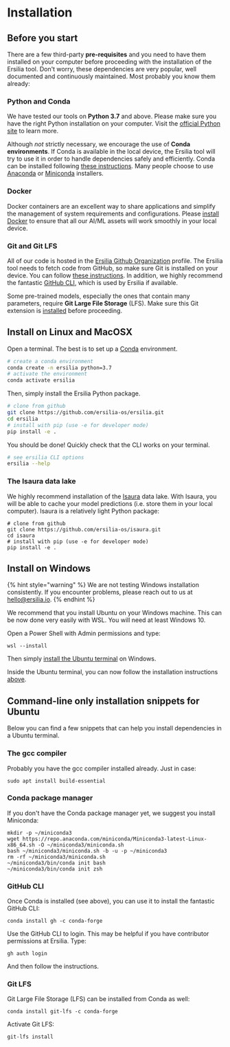 # Installation

## Before you start

There are a few third-party **pre-requisites** and you need to have them installed on your computer before proceeding with the installation of the Ersilia tool. Don't worry, these dependencies are very popular, well documented and continuously maintained. Most probably you know them already:

### Python and Conda

We have tested our tools on **Python 3.7** and above. Please make sure you have the right Python installation on your computer. Visit the [official Python site](https://www.python.org) to learn more.

Although _not_ strictly necessary, we encourage the use of **Conda environments**. If Conda is available in the local device, the Ersilia tool will try to use it in order to handle dependencies safely and efficiently. Conda can be installed following [these instructions](https://docs.conda.io/projects/conda/en/latest/user-guide/install/index.html). Many people choose to use [Anaconda](https://docs.anaconda.com/anaconda/install/index.html) or [Miniconda](https://docs.conda.io/en/latest/miniconda.html) installers.

### Docker

Docker containers are an excellent way to share applications and simplify the management of system requirements and configurations. Please [install Docker](https://www.docker.com) to ensure that all our AI/ML assets will work smoothly in your local device.

### Git and Git LFS

All of our code is hosted in the [Ersilia Github Organization](https://github.com/ersilia-os) profile. The Ersilia tool needs to fetch code from GitHub, so make sure Git is installed on your device. You can follow [these instructions](https://git-scm.com/book/en/v2/Getting-Started-Installing-Git). In addition, we highly recommend the fantastic [GitHub CLI](https://cli.github.com/manual/installation), which is used by Ersilia if available.

Some pre-trained models, especially the ones that contain many parameters, require **Git Large File Storage** (LFS). Make sure this Git extension is [installed](https://git-lfs.github.com) before proceeding.

## Install on Linux and MacOSX

Open a terminal. The best is to set up a [Conda](https://docs.conda.io/projects/conda/en/latest/user-guide/install/) environment.

```bash
# create a conda environment
conda create -n ersilia python=3.7
# activate the environment
conda activate ersilia
```

Then, simply install the Ersilia Python package.

```bash
# clone from github
git clone https://github.com/ersilia-os/ersilia.git
cd ersilia
# install with pip (use -e for developer mode)
pip install -e .
```

You should be done! Quickly check that the CLI works on your terminal.

```bash
# see ersilia CLI options
ersilia --help
```

### The Isaura data lake

We highly recommend installation of the [Isaura](https://github.com/ersilia-os/isaura) data lake. With Isaura, you will be able to cache your model predictions (i.e. store them in your local computer). Isaura is a relatively light Python package:

```
# clone from github
git clone https://github.com/ersilia-os/isaura.git
cd isaura
# install with pip (use -e for developer mode)
pip install -e .
```

## Install on Windows

{% hint style="warning" %}
We are not testing Windows installation consistently. If you encounter problems, please reach out to us at hello@ersilia.io.
{% endhint %}

We recommend that you install Ubuntu on your Windows machine. This can be now done very easily with WSL. You will need at least Windows 10.

Open a Power Shell with Admin permissions and type:

```
wsl --install
```

Then simply [install the Ubuntu terminal](https://www.microsoft.com/en-us/p/ubuntu/9nblggh4msv6#activetab=pivot:overviewtab) on Windows.

Inside the Ubuntu terminal, you can now follow the installation instructions [above](installation.md#install-on-linux-and-macosx).

## Command-line only installation snippets for Ubuntu

Below you can find a few snippets that can help you install dependencies in a Ubuntu terminal.

### The gcc compiler

Probably you have the gcc compiler installed already. Just in case:

```
sudo apt install build-essential
```

### Conda package manager

If you don't have the Conda package manager yet, we suggest you install Miniconda:

```
mkdir -p ~/miniconda3
wget https://repo.anaconda.com/miniconda/Miniconda3-latest-Linux-x86_64.sh -O ~/miniconda3/miniconda.sh
bash ~/miniconda3/miniconda.sh -b -u -p ~/miniconda3
rm -rf ~/miniconda3/miniconda.sh
~/miniconda3/bin/conda init bash
~/miniconda3/bin/conda init zsh
```

### GitHub CLI

Once Conda is installed (see above), you can use it to install the fantastic GitHub CLI:

```
conda install gh -c conda-forge
```

Use the GitHub CLI to login. This may be helpful if you have contributor permissions at Ersilia. Type:

```
gh auth login
```

And then follow the instructions.

### Git LFS

Git Large File Storage (LFS) can be installed from Conda as well:

```
conda install git-lfs -c conda-forge
```

Activate Git LFS:

```
git-lfs install
```
